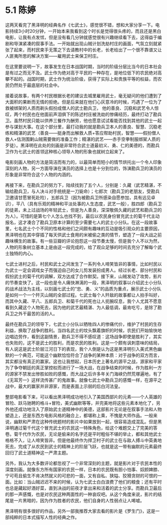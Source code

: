 # 5.1 陈婷

这两天看完了黑泽明的经典名作《七武士》，感觉很不错，想和大家分享一下。电影持续3小时20分钟，一开始本来我看到这个时长是觉得很头疼的，而且还是黑白电影，让我有点发怵，但是没有看几分钟就感觉很有兴趣继续看下去，这得益于编剧和导演紧凑的叙事手法。一开始就出现山贼计划洗劫村庄的画面，气氛立刻就紧张了起来，而村民束手无策之下去请教村中的长老，长老给出了一个很不靠谱又让人匪夷所思的解决方案——雇用武士来保卫村庄。  
  
在这里要说明一下，故事发生在日本战国时期，当时的阶级分层比当今的日本社会是有过之而无不及。武士作为绝对高于平民的一种存在，是地位低下的农民绝对高攀不起的。战国时期，武士作为统治阶级，获得了实际上和贵族平等的权益，而农民仍然处于最底层的社会中。  
  
接着说故事，有两个村民根据长老的建议去城里雇用武士，毫无疑问的他们遭到了大面积的果断而无情的拒绝。但是后来就在他们心灰意冷的时候，巧遇了一位为了救被绑架的人质而剃头假扮成僧人的武士勘兵卫， 他的善良、沉稳和武艺令人惊叹，两个村民也在他面前声泪俱下的陈述村庄被洗劫的惨痛经历，最终打动了勘兵卫。虽然村民只能以供养三餐作为酬劳，他也愿意试试看能否找到其他的武士一起参与谋划大事。在这个部分里，最打动我的就是勘兵卫本人的善良、智慧、沉稳老练和精湛的武艺（善良——挺身而出解救人质+答应帮助村民，智慧——假扮僧人救人+估测围剿山贼需要做的准备工作；精湛的武艺——赤手空拳制服绑架人质的歹徒）。黑泽明在此处的刻画是非常符合武士道最初义、勇、仁的美德的，而勘兵卫作为七武士的首领这种核心领导人物的形象也就树立起来了。  
  
电影刻画人物的方法是简洁而有力的，以最简单而短小的情节烘托出一个令人印象深刻的人物，另一方面导演在演员的选择上也是十分到位的，饰演勘兵卫的演员的形象是非常符合这个人物的内涵的。  
  
再接下来，在勘兵卫的努力下，陆续找到了五个人，分别是：久藏（武艺精湛，不输给勘兵卫，与人决斗对手统统是一刀毙命）；七郎次（勘兵卫的老朋友，受勘兵卫邀请甘愿冒死赴险），五郎兵卫（因为被勘兵卫所感染自愿参加，具有远见卓识），平八（具有乐观的精神和平淡处事的人生态度，武艺一般），胜四郎（勘兵卫的徒弟，未上过战场的年轻武士，但是为人善良，深深敬佩久藏的武艺和勘兵卫的为人）。可惜的是第七个人怎么也找不到，最后以农民身份冒充武士的菊千代主动报名，这才凑合了勘兵卫原本计算的至少需要七人的武士小分队。在这一段故事里，七名武士个个不同的性格和他们之间颇有趣味的互动是吸引观众的主要原因，黑泽明也在其中穿插了每天供武士食用的米被偷之类的情节，塑造了一段大战之前趣味横生的故事。有一些豆瓣的评论抱怨这一段节奏太慢，但是我个人不以为然，人物的形象树立基本上是由这一段完成的，给了观众足够的时间去充分了解每个武士独特的内心。  
  
七武士进村之后，村民和武士之间发生了一系列令人啼笑皆非的事情，比如村民以为武士一定会调戏女子而强迫自己的女儿剪发装扮成男人。经过长老、部分村民和假扮武士的菊千代的调解，双方达成了合作默契。接下来，山贼发动了攻势，影片的节奏变快了。这一段也是令人痛快淋漓的一段，黑泽明的叙事以介绍武士小分队的战术战法为主线，以刻画七武士的“忠、勇、义”的品质为重点，展示武士小分队是如何一个一个歼灭山贼的全部过程。七武士每个人歼敌的故事都让人拍手叫好，而其中久藏、平八、五郎兵卫、和菊千代的死也让人扼腕叹息，我个人尤其不愿意看到久藏这个人物死去，因为他的武艺最精湛、为人最低调，最肯吃亏，是除了勘兵卫之外干最苦的活的人。  
  
最终在勘兵卫的领导下，七武士小分队以牺牲四人的惨痛代价，维护了村民的生存利益，换取了战争的胜利。当四名武士的坟头飘着旗帜的时候，农民们开始愉快地边唱边劳作，看到这副情景，勘兵卫不得不感叹道：这场战争即使是胜利了，其实也失败的，这不是武士的胜利，而是农民的胜利。这是一个颇有讽刺意味的结局，有人说这是武士阶层江河日下的表现，我个人倒是认为这是黑泽明引入美式黑色幽默的一个典范，可能这个幽默恰恰符合了战争的某种本质：对于战争的双方而言，其实都没有真正的赢家。这也让我想起，日本历史上著名的源平之战，源家和平家为了争夺朝廷的真正掌控权而进行了一场大战，在战争结束的时候，作为胜利一方的源家不禁发出惨胜如败的感慨，而大战之后许多年关门海峡仍然荒塚遍地，有了《无耳芳一》这样流传甚广的鬼故事。就像七武士中勘兵卫的感慨一样，在源平之战中，最大的赢家并非源家，而是表面上示弱的后白河法皇。  
  
整部电影看下来，可以看出黑泽明成功地引入了美国西部片的元素——个人英雄的冒险、跃马驰聘的格斗+冒险，美式幽默等等，并完美地将这些元素本地化了，另外他还成功地注入了原始武士道精神中的美德，这部影片无论是在叙事手法和人物塑造上，还是东西方电影风格的融合上，都堪称上乘，不愧是大师作品。一般来说，幽默和严肃在这种传统题材的影片中如果放到一起，很容易造成混乱。但是黑泽明通过菊千代这个冒充武士的农民这一特殊角色，给这个难题交上了完美的答卷。菊千代作为农民，无论是偷来的名字还是平时粗俗不堪的举止，都和其他武士格格不入，让人啼笑皆非。但是他最终作为捍卫村子的武士在与敌人搏斗中英勇地死去，完成了从农民到武士的精神上的阶层飞跃，也就是这一带有幽默的元素最终回归了武士道精神这一严肃主题。  
  
另外，我认为大多数评论都忽视了一个非常深刻的主题，就是影片对于农民本性的深度刻画。就像东方所有国家的农民一样，日本的农民既有胆小怕事、奴颜婢膝、宁可苟且偷生不肯决然就义的可悲的一面，又有自私、狭隘、狡猾贪财的可恨的一面。比如：当山贼迟迟不来的时候，认为七武士白白浪费了他们的粮食；还有平时也总是藏起好酒好菜，直到决战的前夜才拿出来和活着的武士分享。而勘兵卫最后的那一声感慨，也是对农民这种两面性的一种哀叹吧。从这个角度来说，影片的结尾是一片黑暗的，因为作为胜者的农民，他们自身的人性弱点让人唏嘘。  
  
黑泽明有很多很好的作品，另外一部我推荐大家去看的影片是《罗生门》，这是一部纯粹的日本式描写人性的经典之作。  
  
  
  


